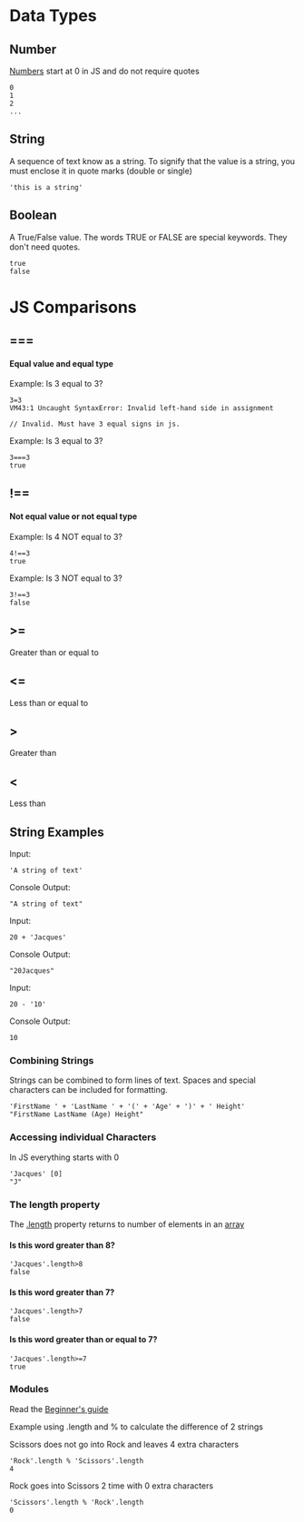# Data Types

## Number

[Numbers](https://developer.mozilla.org/en-US/docs/Web/JavaScript/Reference/Global_Objects/Number) start at 0 in JS and do not require quotes
  
  ```
  0
  1
  2
  ...
  ```

## String

A sequence of text know as a string. To signify that the value is a string, you must enclose it in quote marks (double or single)

 ```
 'this is a string'
 ```
## Boolean

A True/False value. The words TRUE or FALSE are special keywords. They don't need quotes.

```
true
false
```

# JS Comparisons

## ===

#### Equal value and equal type

Example: Is 3 equal to 3?

    3=3
    VM43:1 Uncaught SyntaxError: Invalid left-hand side in assignment

    // Invalid. Must have 3 equal signs in js.
    


Example: Is 3 equal to 3?

    3===3
    true


## !==

#### Not equal value or not equal type


Example: Is 4 NOT equal to 3?

    4!==3
    true

Example: Is 3 NOT equal to 3?

    3!==3
    false


## >=

Greater than or equal to

## <=

Less than or equal to

## >

Greater than

## <

Less than

## String Examples

Input:

`'A string of text'`

Console Output:

`"A string of text"`

Input:

`20 + 'Jacques'`

Console Output:

`"20Jacques"`

Input:

`20 - '10'`

Console Output:

`10`

### Combining Strings

Strings can be combined to form lines of text. Spaces and special characters can be included for formatting.

    'FirstName ' + 'LastName ' + '(' + 'Age' + ')' + ' Height'
    "FirstName LastName (Age) Height"

### Accessing individual Characters

In JS everything starts with 0

    'Jacques' [0]
    "J"

### The length property

The [.length](https://developer.mozilla.org/en-US/docs/Web/JavaScript/Reference/Global_Objects/Array/length) property returns to number of elements in an [array](https://developer.mozilla.org/en-US/docs/Web/JavaScript/Reference/Global_Objects/Array)

#### Is this word greater than 8?

    'Jacques'.length>8
    false
    
#### Is this word greater than 7?

    'Jacques'.length>7
    false

#### Is this word greater than or equal to 7?

    'Jacques'.length>=7
    true

### Modules 

Read the [Beginner's guide](https://www.freecodecamp.org/news/javascript-modules-a-beginner-s-guide-783f7d7a5fcc/)

Example using .length and % to calculate the difference of 2 strings

Scissors does not go into Rock and leaves 4 extra characters

    'Rock'.length % 'Scissors'.length
    4

Rock goes into Scissors 2 time with 0 extra characters

    'Scissors'.length % 'Rock'.length
    0
